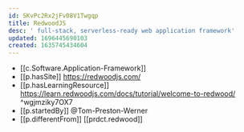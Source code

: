 ```yaml
---
id: SKvPc2Rx2jFv08V1Twgqp
title: RedwoodJS
desc: ' full-stack, serverless-ready web application framework'
updated: 1696445690103
created: 1635745434604
---
```


- [[c.Software.Application-Framework]]
- [[p.hasSite]] https://redwoodjs.com/
- [[p.hasLearningResource]] https://learn.redwoodjs.com/docs/tutorial/welcome-to-redwood/ ^wgjmziky7OX7
- [[p.startedBy]] @Tom-Preston-Werner
- [[p.differentFrom]] [[prdct.redwood]]
